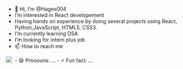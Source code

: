 - 👋 Hi, I’m @Hages004
-  I’m interested in React developement
-  Having hands on experience by doing several projects using React, Python,JavaScript, HTML5, CSS3.  
-  I’m currently learning DSA
-  I’m looking for intern plus job
- 📫 How to reach me
<img src="https://img.shields.io/badge/Gmail-D14836?style=for-the-badge&logo=gmail&logoColor=white">
<img src="">
- 😄 Pronouns: ...
- ⚡ Fun fact: ...

<!---
Hages004/Hages004 is a ✨ special ✨ repository because its `README.md` (this file) appears on your GitHub profile.
You can click the Preview link to take a look at your changes.
--->
